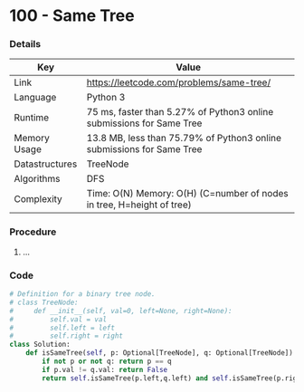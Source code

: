 # 100 - Same Tree

### Details

| Key | Value |
| --- | ----- |
| Link | https://leetcode.com/problems/same-tree/
| Language | Python 3
| Runtime | 75 ms, faster than 5.27% of Python3 online submissions for Same Tree
| Memory Usage | 13.8 MB, less than 75.79% of Python3 online submissions for Same Tree
| Datastructures | TreeNode
| Algorithms | DFS
| Complexity | Time: O(N) Memory: O(H) (C=number of nodes in tree, H=height of tree)

### Procedure

1. ...

### Code

```python
# Definition for a binary tree node.
# class TreeNode:
#     def __init__(self, val=0, left=None, right=None):
#         self.val = val
#         self.left = left
#         self.right = right
class Solution:
    def isSameTree(self, p: Optional[TreeNode], q: Optional[TreeNode]) -> bool:
        if not p or not q: return p == q
        if p.val != q.val: return False
        return self.isSameTree(p.left,q.left) and self.isSameTree(p.right,q.right)
```
